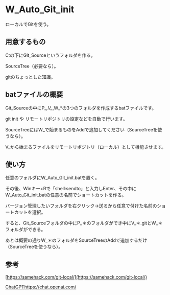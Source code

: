 # W_Auto_Git_init
ローカルでGitを使う。

## 用意するもの
C:の下にGit_Sourceというフォルダを作る。

SourceTree（必要なら）。

gitのちょっとした知識。

## batファイルの概要
Git_Sourceの中にP_*,V_*,W_*の3つのフォルダを作成するbatファイルです。

git init や リモートリポジトリの設定などを自動で行います。

SourceTreeにはW_で始まるものをAddで追加してください（SourceTreeを使うなら）。

V_から始まるファイルをリモートリポジトリ（ローカル）として機能させます。

## 使い方
任意のフォルダにW_Auto_Git_init.batを置く。

その後、Winキー+Rで「shell:sendto」と入力しEnter、その中にW_Auto_Git_init.batの任意の名前でショートカットを作る。

バージョン管理したいフォルダを右クリック→送るから任意で付けた名前のショートカットを選択。

すると、Git_Sourceフォルダの中にP_＊のフォルダができ中にV_＊.gitとW_＊フォルダができる。

あとは概要の通りW_＊のフォルダをSourceTreeのAddで追加するだけ（SourceTreeを使うなら）。

## 参考
[https://samehack.com/git-local/](https://samehack.com/git-local/)

[ChatGPT](https://chat.openai.com/)https://chat.openai.com/
